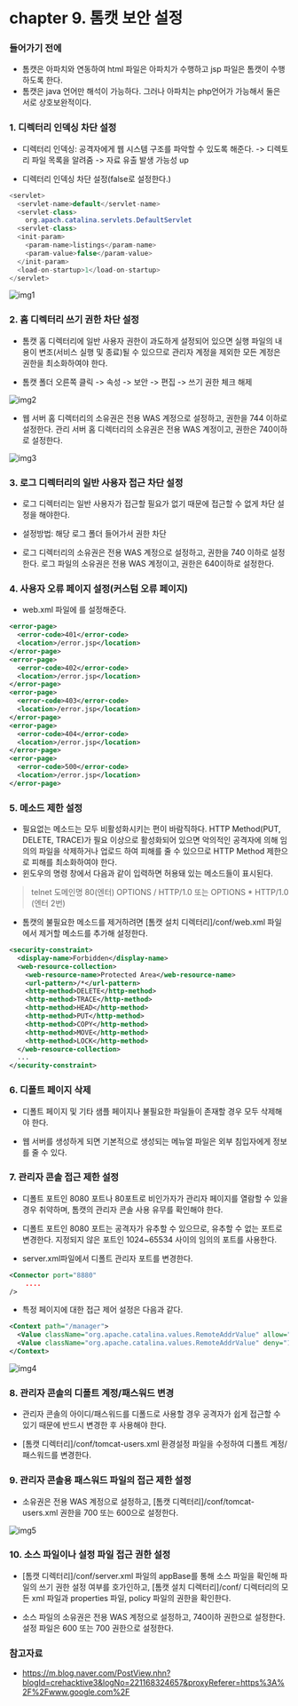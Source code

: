 ﻿
# chapter 9. 톰캣 보안 설정

### 들어가기 전에

- 톰캣은 아파치와 연동하여 html 파일은 아파치가 수행하고 jsp 파일은 톰캣이 수행하도록 한다.
- 톰캣은 java 언어만 해석이 가능하다. 그러나 아파치는 php언어가 가능해서 둘은 서로 상호보완적이다.

### 1. 디렉터리 인덱싱 차단 설정

- 디렉터리 인덱싱: 공격자에게 웹 시스템 구조를 파악할 수 있도록 해준다. -> 디렉토리 파일 목록을 알려줌 -> 자료 유출 발생 가능성 up

- 디렉터리 인덱싱 차단 설정(false로 설정한다.)
```java
<servlet>
  <servlet-name>default</servlet-name>
  <servlet-class>
    org.apach.catalina.servlets.DefaultServlet
  <servlet-class>
  <init-param>
    <param-name>listings</param-name>
    <param-value>false</param-value>
  </init-param>
  <load-on-startup>1</load-on-startup>
</servlet>
```

![img1](./img/img1.jpg)


### 2. 홈 디렉터리 쓰기 권한 차단 설정

- 톰캣 홈 디렉터리에 일반 사용자 권한이 과도하게 설정되어 있으면 실행 파일의 내용이 변조(서비스 실행 및 종료)될 수 있으므로 관리자 계정을 제외한 모든 계정은 권한을 최소화하여야 한다.

- 톰캣 폴더 오른쪽 클릭 -> 속성 -> 보안 -> 편집 -> 쓰기 권한 체크 해제

![img2](./img/img2.png)

- 웹 서버 홈 디렉터리의 소유권은 전용 WAS 계정으로 설정하고, 권한을 744 이하로 설정한다. 관리 서버 홈 디렉터리의 소유권은 전용 WAS 계정이고, 권한은 740이하로 설정한다.

![img3](./img/img3.png)

### 3. 로그 디렉터리의 일반 사용자 접근 차단 설정

- 로그 디렉터리는 일반 사용자가 접근할 필요가 없기 때문에 접근할 수 없게 차단 설정을 해야한다.

- 설정방법: 해당 로그 폴더 들어가서 권한 차단

- 로그 디렉터리의 소유권은 전용 WAS 계정으로 설정하고, 권한을 740 이하로 설정한다. 로그 파일의 소유권은 전용 WAS 계정이고, 권한은 640이하로 설정한다.

### 4. 사용자 오류 페이지 설정(커스텀 오류 페이지)

- web.xml 파일에 <error-page>를 설정해준다.

```xml
<error-page>
  <error-code>401</error-code>
  <location>/error.jsp</location>
</error-page>
<error-page>
  <error-code>402</error-code>
  <location>/error.jsp</location>
</error-page>
<error-page>
  <error-code>403</error-code>
  <location>/error.jsp</location>
</error-page>
<error-page>
  <error-code>404</error-code>
  <location>/error.jsp</location>
</error-page>
<error-page>
  <error-code>500</error-code>
  <location>/error.jsp</location>
</error-page>
```

### 5. 메소드 제한 설정

- 필요없는 메소드는 모두 비활성화시키는 편이 바람직하다. HTTP Method(PUT, DELETE, TRACE)가 필요 이상으로 활성화되어 있으면 악의적인 공격자에 의해 임의의 파일을 삭제하거나 업로드 하여 피해를 줄 수 있으므로 HTTP Method 제한으로 피해를 최소화하여야 한다.
- 윈도우의 명령 창에서 다음과 같이 입력하면 허용돼 있는 메소드들이 표시된다.

> telnet 도메인명 80(엔터)
> OPTIONS / HTTP/1.0 또는 OPTIONS * HTTP/1.0 (엔터 2번)

- 톰캣의 불필요한 메소드를 제거하려면 [톰캣 설치 디렉터리]/conf/web.xml 파일에서 제거할 메소드를 추가해 설정한다.

```xml
<security-constraint>
  <display-name>Forbidden</display-name>
  <web-resource-collection>
    <web-resource-name>Protected Area</web-resource-name>
    <url-pattern>/*</url-pattern>
    <http-method>DELETE</http-method>
    <http-method>TRACE</http-method>
    <http-method>HEAD</http-method>
    <http-method>PUT</http-method>
    <http-method>COPY</http-method>
    <http-method>MOVE</http-method>
    <http-method>LOCK</http-method>
  </web-resource-collection>
  ...  
</security-constraint>
```

### 6. 디폴트 페이지 삭제

- 디폴트 페이지 및 기타 샘플 페이지나 불필요한 파일들이 존재할 경우 모두 삭제해야 한다.

- 웹 서버를 생성하게 되면 기본적으로 생성되는 메뉴얼 파일은 외부 침입자에게 정보를 줄 수 있다.

### 7. 관리자 콘솔 접근 제한 설정

- 디폴트 포트인 8080 포트나 80포트로 비인가자가 관리자 페이지를 열람할 수 있을 경우 취약하며, 톰캣의 관리자 콘솔 사용 유무를 확인해야 한다.

- 디폴트 포트인 8080 포트는 공격자가 유추할 수 있으므로, 유추할 수 없는 포트로 변경한다. 지정되지 않은 포트인 1024~65534 사이의 임의의 포트를 사용한다.

- server.xml파일에서 디폴트 관리자 포트를 변경한다.

```xml
<Connector port="8880"
    ....
/>
```

- 특정 페이지에 대한 접근 제어 설정은 다음과 같다.

```xml
<Context path="/manager">
  <Value className="org.apache.catalina.values.RemoteAddrValue" allow="127.0.0.1" / >
  <Value className="org.apache.catalina.values.RemoteAddrValue" deny="192.168.30.*" / >
</Context>
```

![img4](./img/img4.png)

### 8. 관리자 콘솔의 디폴트 계정/패스워드 변경

- 관리자 콘솔의 아이디/패스워드를 디폴드로 사용할 경우 공격자가 쉽게 접근할 수 있기 때문에 반드시 변경한 후 사용해야 한다.

- [톰캣 디렉터리]/conf/tomcat-users.xml 환경설정 파일을 수정하여 디폴트 계정/패스워드를 변경한다.

### 9. 관리자 콘솔용 패스워드 파일의 접근 제한 설정

- 소유권은 전용 WAS 계정으로 설정하고, [톰캣 디렉터리]/conf/tomcat-users.xml 권한을 700 또는 600으로 설정한다.

![img5](./img/img5.JPG)

### 10. 소스 파일이나 설정 파일 접근 권한 설정

- [톰캣 디렉터리]/conf/server.xml 파일의 appBase를 통해 소스 파일을 확인해 파일의 쓰기 권한 설정 여부를 호가인하고, [톰캣 설치 디렉터리]/conf/ 디렉터리의 모든 xml 파일과 properties 파일, policy 파일의 권한을 확인한다.

- 소스 파일의 소유권은 전용 WAS 계정으로 설정하고, 740이하 권한으로 설정한다. 설정 파일은 600 또는 700 권한으로 설정한다.

### 참고자료

- https://m.blog.naver.com/PostView.nhn?blogId=crehacktive3&logNo=221168324657&proxyReferer=https%3A%2F%2Fwww.google.com%2F
